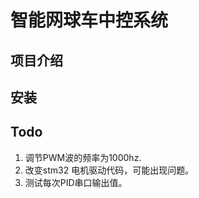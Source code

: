 # 智能网球车中控系统

## 项目介绍

## 安装

## Todo
1. 调节PWM波的频率为1000hz.
2. 改变stm32 电机驱动代码，可能出现问题。
3. 测试每次PID串口输出值。

